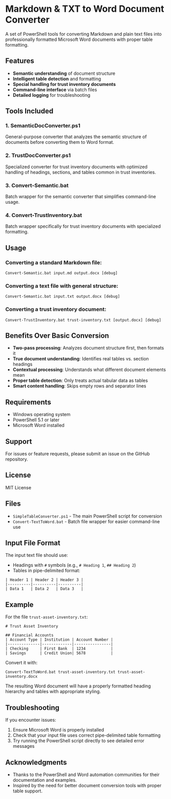 # Markdown & TXT to Word Document Converter

A set of PowerShell tools for converting Markdown and plain text files into professionally formatted Microsoft Word documents with proper table formatting.

## Features

- **Semantic understanding** of document structure
- **Intelligent table detection** and formatting
- **Special handling for trust inventory documents**
- **Command-line interface** via batch files
- **Detailed logging** for troubleshooting

## Tools Included

### 1. SemanticDocConverter.ps1
General-purpose converter that analyzes the semantic structure of documents before converting them to Word format.

### 2. TrustDocConverter.ps1
Specialized converter for trust inventory documents with optimized handling of headings, sections, and tables common in trust inventories.

### 3. Convert-Semantic.bat
Batch wrapper for the semantic converter that simplifies command-line usage.

### 4. Convert-TrustInventory.bat
Batch wrapper specifically for trust inventory documents with specialized formatting.

## Usage

### Converting a standard Markdown file:

```batch
Convert-Semantic.bat input.md output.docx [debug]
```

### Converting a text file with general structure:

```batch
Convert-Semantic.bat input.txt output.docx [debug]
```

### Converting a trust inventory document:

```batch
Convert-TrustInventory.bat trust-inventory.txt [output.docx] [debug]
```

## Benefits Over Basic Conversion

- **Two-pass processing**: Analyzes document structure first, then formats it
- **True document understanding**: Identifies real tables vs. section headings
- **Contextual processing**: Understands what different document elements mean
- **Proper table detection**: Only treats actual tabular data as tables
- **Smart content handling**: Skips empty rows and separator lines

## Requirements

- Windows operating system
- PowerShell 5.1 or later
- Microsoft Word installed

## Support

For issues or feature requests, please submit an issue on the GitHub repository.

## License

MIT License

## Files

- `SimpleTableConverter.ps1` - The main PowerShell script for conversion
- `Convert-TextToWord.bat` - Batch file wrapper for easier command-line use

## Input File Format

The input text file should use:

- Headings with `#` symbols (e.g., `# Heading 1`, `## Heading 2`)
- Tables in pipe-delimited format:

```
| Header 1 | Header 2 | Header 3 |
|----------|----------|----------|
| Data 1   | Data 2   | Data 3   |
```

## Example

For the file `trust-asset-inventory.txt`:

```
# Trust Asset Inventory

## Financial Accounts
| Account Type | Institution | Account Number |
|--------------|-------------|----------------|
| Checking     | First Bank  | 1234           |
| Savings      | Credit Union| 5678           |
```

Convert it with:

```
Convert-TextToWord.bat trust-asset-inventory.txt trust-asset-inventory.docx
```

The resulting Word document will have a properly formatted heading hierarchy and tables with appropriate styling.

## Troubleshooting

If you encounter issues:

1. Ensure Microsoft Word is properly installed
2. Check that your input file uses correct pipe-delimited table formatting
3. Try running the PowerShell script directly to see detailed error messages

## Acknowledgments

- Thanks to the PowerShell and Word automation communities for their documentation and examples.
- Inspired by the need for better document conversion tools with proper table support. 
